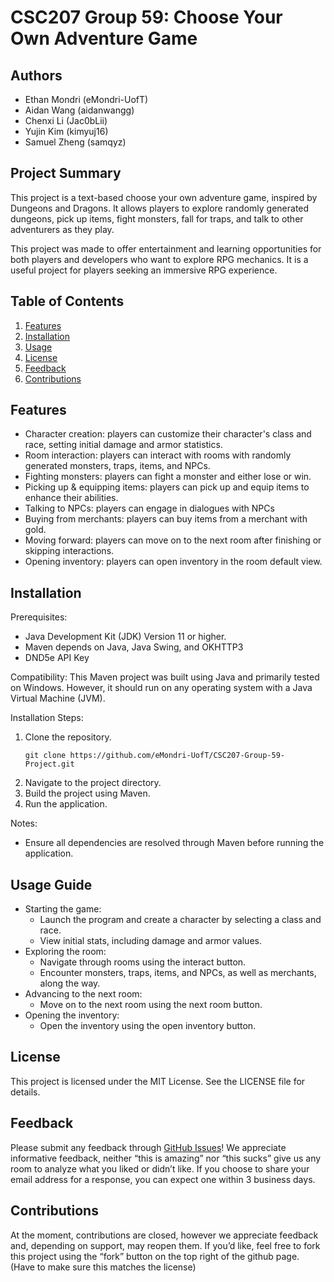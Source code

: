 # CSC207 Group 59: Choose Your Own Adventure Game

## Authors
- Ethan Mondri (eMondri-UofT)
- Aidan Wang (aidanwangg)
- Chenxi Li (Jac0bLii)
- Yujin Kim (kimyuj16)
- Samuel Zheng (samqyz)

## Project Summary
This project is a text-based choose your own adventure game, inspired by Dungeons and Dragons. 
It allows players to explore randomly generated dungeons, pick up items, fight monsters, 
fall for traps, and talk to other adventurers as they play.

This project was made to offer entertainment and learning opportunities for both players and developers 
who want to explore RPG mechanics. It is a useful project for players seeking an immersive RPG experience.

## Table of Contents
1. [Features](#features)
2. [Installation](#installation)
3. [Usage](#usage-guide)
4. [License](#license)
5. [Feedback](#feedback)
6. [Contributions](#contributions)

## Features
- Character creation: players can customize their character's class and race, setting initial damage and armor statistics.
- Room interaction: players can interact with rooms with randomly generated monsters, traps, items, and NPCs.
- Fighting monsters: players can fight a monster and either lose or win.
- Picking up & equipping items: players can pick up and equip items to enhance their abilities.
- Talking to NPCs: players can engage in dialogues with NPCs
- Buying from merchants: players can buy items from a merchant with gold.
- Moving forward: players can move on to the next room after finishing or skipping interactions.
- Opening inventory: players can open inventory in the room default view.

## Installation
Prerequisites:
- Java Development Kit (JDK) Version 11 or higher.
- Maven depends on Java, Java Swing, and OKHTTP3
- DND5e API Key

Compatibility:
This Maven project was built using Java and primarily tested on Windows. However, it should run 
on any operating system with a Java Virtual Machine (JVM).

Installation Steps:
1. Clone the repository.
   ```
   git clone https://github.com/eMondri-UofT/CSC207-Group-59-Project.git
   ```
2. Navigate to the project directory.
3. Build the project using Maven.
4. Run the application.

Notes:
- Ensure all dependencies are resolved through Maven before running the application.

## Usage Guide
- Starting the game:
  - Launch the program and create a character by selecting a class and race.
  - View initial stats, including damage and armor values.
- Exploring the room:
  - Navigate through rooms using the interact button.
  - Encounter monsters, traps, items, and NPCs, as well as merchants, along the way.
- Advancing to the next room:
  - Move on to the next room using the next room button.
- Opening the inventory:
  - Open the inventory using the open inventory button.

## License
This project is licensed under the MIT License. See the LICENSE file for details.

## Feedback
Please submit any feedback through [GitHub Issues](https://github.com/eMondri-UofT/CSC207-Group-59-Project/issues)! 
We appreciate informative feedback, neither “this is amazing” nor “this sucks” give us any room to analyze 
what you liked or didn’t like. If you choose to share your email address for a response, 
you can expect one within 3 business days.

## Contributions
At the moment, contributions are closed, however we appreciate feedback and, depending on support, 
may reopen them. If you’d like, feel free to fork this project using the “fork” button on the top right of 
the github page. (Have to make sure this matches the license)
